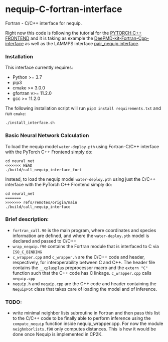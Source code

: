 # nequip-C-fortran-interface
Fortran - C/C++ interface for nequip.

Right now this code is following the tutorial for the [PYTORCH C++ FRONTEND](https://pytorch.org/tutorials/advanced/cpp_frontend.html) and it is taking as example the [DeePMD-kit-Fortran-Cpp-interface](https://github.com/Cloudac7/DeePMD-kit-Fortran-Cpp-interface) as well as the LAMMPS interface [pair_nequip interface](https://github.com/mir-group/pair_nequip).

### Installation
This interface currently requires:
* Python >= 3.7
* pip3
* cmake >= 3.0.0
* gfortran v>= 11.2.0
* gcc >= 11.2.0

The following installation script will run `pip3 install requirements.txt` and run `cmake`:
```
./install_interface.sh
```
### Basic Neural Network Calculation
To load the nequip model `water-deploy.pth` using Fortran-C/C++ interface with the PyTorch C++ Frontend simply do: 
```
cd neural_net
<<<<<<< HEAD
./build/call_nequip_interface_fort
```
Instead, to load the nequip model `water-deploy.pth` using just the C/C++ interface with the PyTorch C++ Frontend simply do: 
```
cd neural_net
=======
>>>>>>> refs/remotes/origin/main
./build/call_nequip_interface
```

### Brief description:
* `fortran_call.90` is the main program, where coordinates and species information are defined, and where the `water-deploy.pth` model is declared and passed to C/C++
* `wrap_nequip.f90` contains the Fortran module that is interfaced to C via `ISO_C_BINDING`
* `c_wrapper.cpp` and `c_wrapper.h` are the C/C++ code and header, respectively, for interoperability between C and C++. The header file contains the `__cplusplus` preprocessor macro and the `extern "C"` function such that the C++ code has C linkage. `c_wrapper.cpp` calls `nequip.cpp`
* `nequip.h` and `nequip.cpp` are the C++ code and header containing the `NequipPot` class that takes care of loading the model and of inference.

### TODO:
* write minimal neighbor lists subroutine in Fortran and then pass this list to the C/C++ code to be finally able to perform inference using the `compute_nequip` function inside nequip_wrapper.cpp. For now the module `neighnborlists.f90` only computes distances. This is how it would be done once Nequip is implemented in CP2K.
